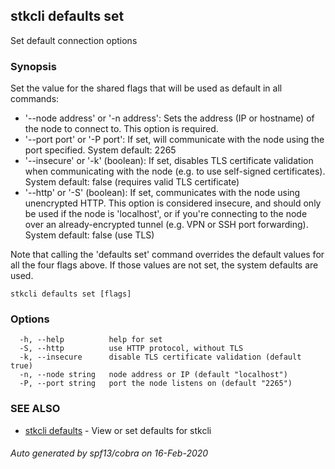 ## stkcli defaults set

Set default connection options

### Synopsis

Set the value for the shared flags that will be used as default in all commands:

- '--node address' or '-n address':
  Sets the address (IP or hostname) of the node to connect to.
  This option is required.
- '--port port' or '-P port':
  If set, will communicate with the node using the port specified.
  System default: 2265
- '--insecure' or '-k' (boolean):
  If set, disables TLS certificate validation when communicating with the node (e.g. to use self-signed certificates).
  System default: false (requires valid TLS certificate)
- '--http' or '-S' (boolean):
  If set, communicates with the node using unencrypted HTTP.
  This option is considered insecure, and should only be used if the node is 'localhost', or if you're connecting to the node over an already-encrypted tunnel (e.g. VPN or SSH port forwarding).
  System default: false (use TLS)

Note that calling the 'defaults set' command overrides the default values for all the four flags above. If those values are not set, the system defaults are used. 


```
stkcli defaults set [flags]
```

### Options

```
  -h, --help          help for set
  -S, --http          use HTTP protocol, without TLS
  -k, --insecure      disable TLS certificate validation (default true)
  -n, --node string   node address or IP (default "localhost")
  -P, --port string   port the node listens on (default "2265")
```

### SEE ALSO

* [stkcli defaults](stkcli_defaults.md)	 - View or set defaults for stkcli

###### Auto generated by spf13/cobra on 16-Feb-2020
